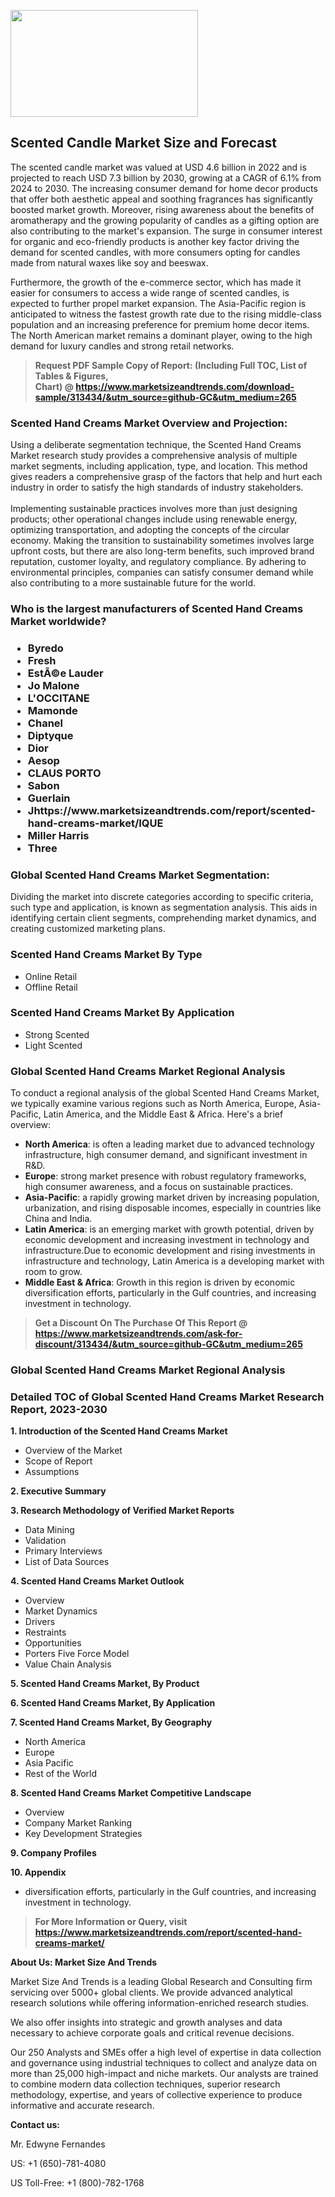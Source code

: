 <p><img class="alignnone size-medium wp-image-20088" src="https://ffe5etoiles.com/wp-content/uploads/2024/12/MST1-300x171.png" alt="" width="300" height="171" /></p><h2>Scented Candle Market Size and Forecast</h2><p>The scented candle market was valued at USD 4.6 billion in 2022 and is projected to reach USD 7.3 billion by 2030, growing at a CAGR of 6.1% from 2024 to 2030. The increasing consumer demand for home decor products that offer both aesthetic appeal and soothing fragrances has significantly boosted market growth. Moreover, rising awareness about the benefits of aromatherapy and the growing popularity of candles as a gifting option are also contributing to the market's expansion. The surge in consumer interest for organic and eco-friendly products is another key factor driving the demand for scented candles, with more consumers opting for candles made from natural waxes like soy and beeswax. </p><p>Furthermore, the growth of the e-commerce sector, which has made it easier for consumers to access a wide range of scented candles, is expected to further propel market expansion. The Asia-Pacific region is anticipated to witness the fastest growth rate due to the rising middle-class population and an increasing preference for premium home decor items. The North American market remains a dominant player, owing to the high demand for luxury candles and strong retail networks.</p></p><blockquote id="" class=""><strong>Request PDF Sample Copy of Report: (Including Full TOC, List of Tables &amp; Figures, Chart)&nbsp;@&nbsp;<strong><a href="https://www.marketsizeandtrends.com/download-sample/313434/&utm_source=github-GC&utm_medium=265" target="_blank">https://www.marketsizeandtrends.com/download-sample/313434/&utm_source=github-GC&utm_medium=265</a></strong></strong></blockquote><h3 id="" class="">Scented Hand Creams Market&nbsp;Overview and Projection:</h3><p id="" class="">Using a deliberate segmentation technique, the Scented Hand Creams Market research study provides a comprehensive analysis of multiple market segments, including application, type, and location. This method gives readers a comprehensive grasp of the factors that help and hurt each industry in order to satisfy the high standards of industry stakeholders. <br /> <br />Implementing sustainable practices involves more than just designing products; other operational changes include using renewable energy, optimizing transportation, and adopting the concepts of the circular economy. Making the transition to sustainability sometimes involves large upfront costs, but there are also long-term benefits, such improved brand reputation, customer loyalty, and regulatory compliance. By adhering to environmental principles, companies can satisfy consumer demand while also contributing to a more sustainable future for the world.</p><h3 id="" class="">Who is the largest manufacturers of&nbsp;Scented Hand Creams Market worldwide?</h3><h3 class=""><p><ul><li>Byredo </li><li> Fresh </li><li> EstÃ©e Lauder </li><li> Jo Malone </li><li> L'OCCITANE </li><li> Mamonde </li><li> Chanel </li><li> Diptyque </li><li> Dior </li><li> Aesop </li><li> CLAUS PORTO </li><li> Sabon </li><li> Guerlain </li><li> Jhttps://www.marketsizeandtrends.com/report/scented-hand-creams-market/IQUE </li><li> Miller Harris </li><li> Three</li></ul></p></h3><h3 id="" class="">Global&nbsp;Scented Hand Creams Market Segmentation:</h3><p id="" class="">Dividing the market into discrete categories according to specific criteria, such type and application, is known as segmentation analysis. This aids in identifying certain client segments, comprehending market dynamics, and creating customized marketing plans.</p><h3 id="" class="">Scented Hand Creams Market&nbsp;By Type</h3><p><p><ul><li>Online Retail</li><li> Offline Retail</p></li></ul></p></p><h3 id="" class="">Scented Hand Creams Market&nbsp;By Application</h3><p class=""><p><ul><li>Strong Scented</li><li> Light Scented</li></ul></p></p><h3 id="" class="">Global Scented Hand Creams Market Regional Analysis</h3><p id="" class="">To conduct a regional analysis of the global Scented Hand Creams Market, we typically examine various regions such as North America, Europe, Asia-Pacific, Latin America, and the Middle East &amp; Africa. Here's a brief overview:</p><ul><li><strong>North America</strong>: is often a leading market due to advanced technology infrastructure, high consumer demand, and significant investment in R&amp;D.</li><li><strong>Europe</strong>: strong market presence with robust regulatory frameworks, high consumer awareness, and a focus on sustainable practices.</li><li><strong>Asia-Pacific</strong>: a rapidly growing market driven by increasing population, urbanization, and rising disposable incomes, especially in countries like China and India.</li><li><strong>Latin America</strong>: is an emerging market with growth potential, driven by economic development and increasing investment in technology and infrastructure.Due to economic development and rising investments in infrastructure and technology, Latin America is a developing market with room to grow.</li><li><strong>Middle East &amp; Africa</strong>: Growth in this region is driven by economic diversification efforts, particularly in the Gulf countries, and increasing investment in technology.</li></ul><blockquote id="" class=""><strong>Get a Discount On The Purchase Of This Report @ <strong><a href="https://www.marketsizeandtrends.com/ask-for-discount/313434/&utm_source=github-GC&utm_medium=265" target="_blank">https://www.marketsizeandtrends.com/ask-for-discount/313434/&utm_source=github-GC&utm_medium=265</a></strong></strong></blockquote><h3 id="" class="">Global Scented Hand Creams Market Regional Analysis</h3><h3 id="" class="">Detailed TOC of Global Scented Hand Creams Market Research Report, 2023-2030</h3><p id="" class=""><strong>1. Introduction of the Scented Hand Creams Market</strong></p><ul><li>Overview of the Market</li><li>Scope of Report</li><li>Assumptions</li></ul><p id="" class=""><strong>2. Executive Summary</strong></p><p id="" class=""><strong>3. Research Methodology of Verified Market Reports</strong></p><ul><li>Data Mining</li><li>Validation</li><li>Primary Interviews</li><li>List of Data Sources</li></ul><p id="" class=""><strong>4. Scented Hand Creams Market Outlook</strong></p><ul><li>Overview</li><li>Market Dynamics</li><li>Drivers</li><li>Restraints</li><li>Opportunities</li><li>Porters Five Force Model</li><li>Value Chain Analysis</li></ul><p id="" class=""><strong>5. Scented Hand Creams Market, By Product</strong></p><p id="" class=""><strong>6. Scented Hand Creams Market, By Application</strong></p><p id="" class=""><strong>7. Scented Hand Creams Market, By Geography</strong></p><ul><li>North America</li><li>Europe</li><li>Asia Pacific</li><li>Rest of the World</li></ul><p id="" class=""><strong>8. Scented Hand Creams Market Competitive Landscape</strong></p><ul><li>Overview</li><li>Company Market Ranking</li><li>Key Development Strategies</li></ul><p id="" class=""><strong>9. Company Profiles</strong></p><p id="" class=""><strong>10. Appendix</strong></p><ul><li>diversification efforts, particularly in the Gulf countries, and increasing investment in technology.</li></ul><blockquote id="" class=""><strong>For More Information or Query, visit <strong><strong><a href="https://www.marketsizeandtrends.com/report/scented-hand-creams-market/" target="_blank">https://www.marketsizeandtrends.com/report/scented-hand-creams-market/</a></strong></strong></strong></blockquote><p id="" class=""><strong>About Us: Market Size And Trends</strong></p><p id="" class="">Market Size And Trends is a leading Global Research and Consulting firm servicing over 5000+ global clients. We provide advanced analytical research solutions while offering information-enriched research studies.</p><p id="" class="">We also offer insights into strategic and growth analyses and data necessary to achieve corporate goals and critical revenue decisions.</p><p id="" class="">Our 250 Analysts and SMEs offer a high level of expertise in data collection and governance using industrial techniques to collect and analyze data on more than 25,000 high-impact and niche markets. Our analysts are trained to combine modern data collection techniques, superior research methodology, expertise, and years of collective experience to produce informative and accurate research.</p><p id="" class=""><strong>Contact us:</strong></p><p id="" class="">Mr. Edwyne Fernandes</p><p id="" class="">US: +1 (650)-781-4080</p><p id="" class="">US Toll-Free: +1 (800)-782-1768</p>
